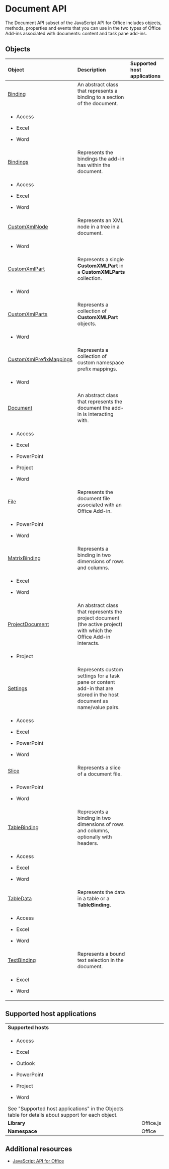
# Document API


The Document API subset of the JavaScript API for Office includes objects, methods, properties and events that you can use in the two types of Office Add-ins associated with documents: content and task pane add-ins.


## Objects





|**Object**|**Description**|**Supported host applications**|
|:-----|:-----|:-----|
|[Binding](../../reference/shared/binding.md)|An abstract class that represents a binding to a section of the document.|
<ul><li><p>Access</p></li><li><p>Excel</p></li><li><p>Word</p></li></ul>|
|[Bindings](../../reference/shared/bindings.bindings.md)|Represents the bindings the add-in has within the document.|
<ul><li><p>Access</p></li><li><p>Excel</p></li><li><p>Word</p></li></ul>|
|[CustomXmlNode](../../reference/shared/customxmlnode.customxmlnode.md)|Represents an XML node in a tree in a document.|
<ul><li><p>Word</p></li></ul>|
|[CustomXmlPart](../../reference/shared/customxmlpart.customxmlpart.md)|Represents a single  **CustomXMLPart** in a **CustomXMLParts** collection.|
<ul><li><p>Word</p></li></ul>|
|[CustomXmlParts](../../reference/shared/customxmlparts.customxmlparts.md)|Represents a collection of  **CustomXMLPart** objects.|
<ul><li><p>Word</p></li></ul>|
|[CustomXmlPrefixMappings](../../reference/shared/customxmlprefixmappings.customxmlprefixmappings.md)|Represents a collection of custom namespace prefix mappings.|
<ul><li><p>Word</p></li></ul>|
|[Document](../../reference/shared/document.md)|An abstract class that represents the document the add-in is interacting with.|
<ul><li><p>Access</p></li><li><p>Excel</p></li><li><p>PowerPoint</p></li><li><p>Project</p></li><li><p>Word</p></li></ul>|
|[File](../../reference/shared/file.md)|Represents the document file associated with an Office Add-in.|
<ul><li><p>PowerPoint</p></li><li><p>Word</p></li></ul>|
|[MatrixBinding](../../reference/shared/binding.matrixbinding.matrixbinding.md)|Represents a binding in two dimensions of rows and columns. |
<ul><li><p>Excel</p></li><li><p>Word</p></li></ul>|
|[ProjectDocument](../../reference/shared/projectdocument.projectdocument.md)|An abstract class that represents the project document (the active project) with which the Office Add-in interacts.|
<ul><li><p>Project</p></li></ul>|
|[Settings](../../reference/shared/doucment.settings.md)|Represents custom settings for a task pane or content add-in that are stored in the host document as name/value pairs.|
<ul><li><p>Access</p></li><li><p>Excel</p></li><li><p>PowerPoint</p></li><li><p>Word</p></li></ul>|
|[Slice](../../reference/shared/slice.md)|Represents a slice of a document file.|
<ul><li><p>PowerPoint</p></li><li><p>Word</p></li></ul>|
|[TableBinding](../../reference/shared/binding.tablebinding.tablebinding.md)|Represents a binding in two dimensions of rows and columns, optionally with headers.|
<ul><li><p>Access</p></li><li><p>Excel</p></li><li><p>Word</p></li></ul>|
|[TableData](../../reference/shared/tabledata.md)|Represents the data in a table or a  **TableBinding**.|
<ul><li><p>Access</p></li><li><p>Excel</p></li><li><p>Word</p></li></ul>|
|[TextBinding](../../reference/shared/binding.textbinding.md)|Represents a bound text selection in the document.|
<ul><li><p>Excel</p></li><li><p>Word</p></li></ul>|

## Supported host applications


|||
|:-----|:-----|
|**Supported hosts**|
<ul><li><p>Access</p></li><li><p>Excel</p></li><li><p>Outlook</p></li><li><p>PowerPoint</p></li><li><p>Project</p></li><li><p>Word</p></li></ul>See "Supported host applications" in the Objects table for details about support for each object.|
|**Library**|Office.js|
|**Namespace**|Office|

## Additional resources



- [JavaScript API for Office](../../reference/javascript-api-for-office.md)
    
